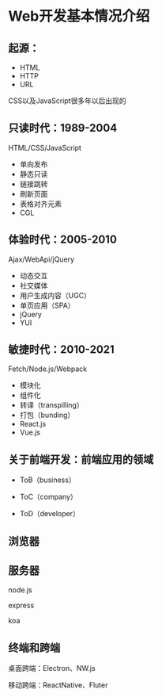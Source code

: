# Web开发基本情况介绍

## 起源：

- HTML
- HTTP
- URL

CSS以及JavaScript很多年以后出现的



## 只读时代：1989-2004

HTML/CSS/JavaScript

- 单向发布
- 静态只读
- 链接跳转
- 刷新页面
- 表格对齐元素
- CGL

## 体验时代：2005-2010

Ajax/WebApi/jQuery

- 动态交互
- 社交媒体
- 用户生成内容（UGC）
- 单页应用（SPA）
- jQuery
- YUI

## 敏捷时代：2010-2021

Fetch/Node.js/Webpack

- 模块化
- 组件化
- 转译（transpilling）
- 打包（bunding）
- React.js
- Vue.js

## 关于前端开发：前端应用的领域

- ToB（business）

- ToC（company）

- ToD（developer）

## 浏览器



## 服务器

node.js

express

koa



## 终端和跨端

桌面跨端：Electron、NW.js

移动跨端：ReactNative、Fluter